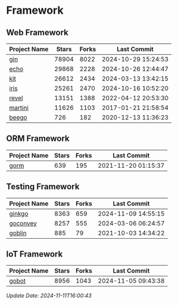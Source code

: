 # Framework

## Web Framework
| Project Name | Stars | Forks | Last Commit |
| ------------ | ----- | ----- | ----------- |
| [gin](https://github.com/gin-gonic/gin) | 78904 | 8022 | 2024-10-29 15:24:53 |
| [echo](https://github.com/labstack/echo) | 29868 | 2228 | 2024-10-26 12:44:47 |
| [kit](https://github.com/go-kit/kit) | 26612 | 2434 | 2024-03-13 13:42:15 |
| [iris](https://github.com/kataras/iris) | 25261 | 2470 | 2024-10-16 10:52:20 |
| [revel](https://github.com/revel/revel) | 13151 | 1388 | 2022-04-12 20:53:30 |
| [martini](https://github.com/go-martini/martini) | 11626 | 1103 | 2017-01-21 21:58:54 |
| [beego](https://github.com/astaxie/beego) | 726 | 182 | 2020-12-13 11:36:23 |

## ORM Framework
| Project Name | Stars | Forks | Last Commit |
| ------------ | ----- | ----- | ----------- |
| [gorm](https://github.com/jinzhu/gorm) | 639 | 195 | 2021-11-20 01:15:37 |

## Testing Framework
| Project Name | Stars | Forks | Last Commit |
| ------------ | ----- | ----- | ----------- |
| [ginkgo](https://github.com/onsi/ginkgo) | 8363 | 659 | 2024-11-09 14:55:15 |
| [goconvey](https://github.com/smartystreets/goconvey) | 8257 | 555 | 2024-03-06 06:24:57 |
| [goblin](https://github.com/franela/goblin) | 885 | 79 | 2021-10-03 14:34:22 |

## IoT Framework
| Project Name | Stars | Forks | Last Commit |
| ------------ | ----- | ----- | ----------- |
| [gobot](https://github.com/hybridgroup/gobot) | 8956 | 1043 | 2024-11-05 09:43:38 |

*Update Date: 2024-11-11T16:00:43*